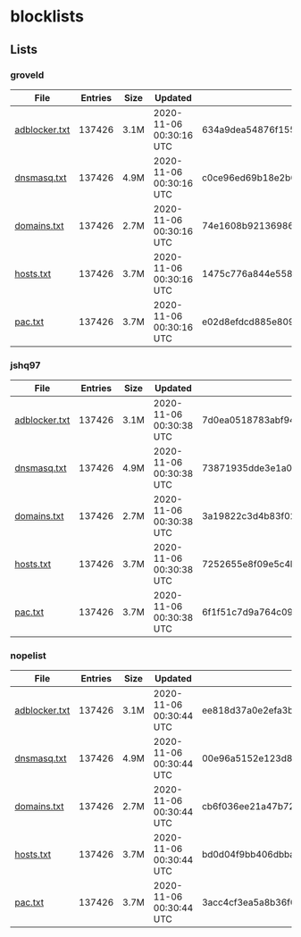 # blocklists

## Lists

### groveld

|File|Entries|Size|Updated|Hash|
|-|-|-|-|-|
|[adblocker.txt](https://raw.githubusercontent.com/groveld/blocklists/lists/groveld/adblocker.txt)|137426|3.1M|2020-11-06 00:30:16 UTC|634a9dea54876f155678af32f14fdefbd2782b7d|
|[dnsmasq.txt](https://raw.githubusercontent.com/groveld/blocklists/lists/groveld/dnsmasq.txt)|137426|4.9M|2020-11-06 00:30:16 UTC|c0ce96ed69b18e2b0eda791f38dc5e1cd425a57c|
|[domains.txt](https://raw.githubusercontent.com/groveld/blocklists/lists/groveld/domains.txt)|137426|2.7M|2020-11-06 00:30:16 UTC|74e1608b921369865325f3eda404af19939f5d44|
|[hosts.txt](https://raw.githubusercontent.com/groveld/blocklists/lists/groveld/hosts.txt)|137426|3.7M|2020-11-06 00:30:16 UTC|1475c776a844e558463af27deb29b010af2fefdf|
|[pac.txt](https://raw.githubusercontent.com/groveld/blocklists/lists/groveld/pac.txt)|137426|3.7M|2020-11-06 00:30:16 UTC|e02d8efdcd885e80940052385fb190a3b8264801|

### jshq97

|File|Entries|Size|Updated|Hash|
|-|-|-|-|-|
|[adblocker.txt](https://raw.githubusercontent.com/groveld/blocklists/lists/jshq97/adblocker.txt)|137426|3.1M|2020-11-06 00:30:38 UTC|7d0ea0518783abf94121a3938574c9a274d74148|
|[dnsmasq.txt](https://raw.githubusercontent.com/groveld/blocklists/lists/jshq97/dnsmasq.txt)|137426|4.9M|2020-11-06 00:30:38 UTC|73871935dde3e1a0f314cb8be6ce33fc05a371d7|
|[domains.txt](https://raw.githubusercontent.com/groveld/blocklists/lists/jshq97/domains.txt)|137426|2.7M|2020-11-06 00:30:38 UTC|3a19822c3d4b83f0270600e97f7a8654fd178618|
|[hosts.txt](https://raw.githubusercontent.com/groveld/blocklists/lists/jshq97/hosts.txt)|137426|3.7M|2020-11-06 00:30:38 UTC|7252655e8f09e5c4bacca72317aad0dc4cf5e806|
|[pac.txt](https://raw.githubusercontent.com/groveld/blocklists/lists/jshq97/pac.txt)|137426|3.7M|2020-11-06 00:30:38 UTC|6f1f51c7d9a764c096b2df4807bbd8bae70c6276|

### nopelist

|File|Entries|Size|Updated|Hash|
|-|-|-|-|-|
|[adblocker.txt](https://raw.githubusercontent.com/groveld/blocklists/lists/nopelist/adblocker.txt)|137426|3.1M|2020-11-06 00:30:44 UTC|ee818d37a0e2efa3b7afd28fe20a73cde114a63d|
|[dnsmasq.txt](https://raw.githubusercontent.com/groveld/blocklists/lists/nopelist/dnsmasq.txt)|137426|4.9M|2020-11-06 00:30:44 UTC|00e96a5152e123d8e4873621a876d2a1a9960eb0|
|[domains.txt](https://raw.githubusercontent.com/groveld/blocklists/lists/nopelist/domains.txt)|137426|2.7M|2020-11-06 00:30:44 UTC|cb6f036ee21a47b72307df4cc9ccf18eef8d2556|
|[hosts.txt](https://raw.githubusercontent.com/groveld/blocklists/lists/nopelist/hosts.txt)|137426|3.7M|2020-11-06 00:30:44 UTC|bd0d04f9bb406dbba92fb058e97eb4560b1ca588|
|[pac.txt](https://raw.githubusercontent.com/groveld/blocklists/lists/nopelist/pac.txt)|137426|3.7M|2020-11-06 00:30:44 UTC|3acc4cf3ea5a8b36f0fafe1a03d9a7fdb8fb4f61|
